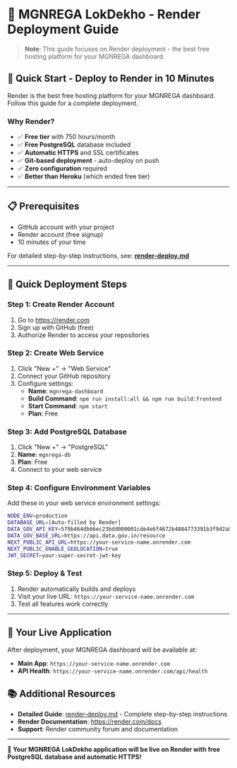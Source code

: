 # 🚀 MGNREGA LokDekho - Render Deployment Guide

> **Note**: This guide focuses on Render deployment - the best free hosting platform for your MGNREGA dashboard.

## 🎯 **Quick Start - Deploy to Render in 10 Minutes**

Render is the best free hosting platform for your MGNREGA dashboard. Follow this guide for a complete deployment.

### **Why Render?**
- ✅ **Free tier** with 750 hours/month
- ✅ **Free PostgreSQL** database included  
- ✅ **Automatic HTTPS** and SSL certificates
- ✅ **Git-based deployment** - auto-deploy on push
- ✅ **Zero configuration** required
- ✅ **Better than Heroku** (which ended free tier)

---

## 📋 **Prerequisites**
- GitHub account with your project
- Render account (free signup)
- 10 minutes of your time

For detailed step-by-step instructions, see: **[render-deploy.md](./render-deploy.md)**

---

## 🚀 **Quick Deployment Steps**

### **Step 1: Create Render Account**
1. Go to https://render.com
2. Sign up with GitHub (free)
3. Authorize Render to access your repositories

### **Step 2: Create Web Service**
1. Click "New +" → "Web Service"
2. Connect your GitHub repository
3. Configure settings:
   - **Name**: `mgnrega-dashboard`
   - **Build Command**: `npm run install:all && npm run build:frontend`
   - **Start Command**: `npm start`
   - **Plan**: Free

### **Step 3: Add PostgreSQL Database**
1. Click "New +" → "PostgreSQL"
2. **Name**: `mgnrega-db`
3. **Plan**: Free
4. Connect to your web service

### **Step 4: Configure Environment Variables**
Add these in your web service environment settings:
```bash
NODE_ENV=production
DATABASE_URL=[Auto-filled by Render]
DATA_GOV_API_KEY=579b464db66ec23bdd000001cde4e6f4672b4884773391b3f9d2a01a
DATA_GOV_BASE_URL=https://api.data.gov.in/resource
NEXT_PUBLIC_API_URL=https://your-service-name.onrender.com
NEXT_PUBLIC_ENABLE_GEOLOCATION=true
JWT_SECRET=your-super-secret-jwt-key
```

### **Step 5: Deploy & Test**
1. Render automatically builds and deploys
2. Visit your live URL: `https://your-service-name.onrender.com`
3. Test all features work correctly

---

## 🎯 **Your Live Application**

After deployment, your MGNREGA dashboard will be available at:
- **Main App**: `https://your-service-name.onrender.com`
- **API Health**: `https://your-service-name.onrender.com/api/health`

## 📚 **Additional Resources**

- **Detailed Guide**: [render-deploy.md](./render-deploy.md) - Complete step-by-step instructions
- **Render Documentation**: https://render.com/docs
- **Support**: Render community forum and documentation

---

**🎊 Your MGNREGA LokDekho application will be live on Render with free PostgreSQL database and automatic HTTPS!**